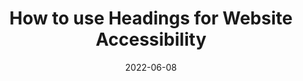 ---
date: 2022-06-08
permalink: false
publisher: usablenet
tags:
  - accessibility
  - semantics
target_url: https://blog.usablenet.com/how-to-use-headings-for-website-accessibility
title: How to use Headings for Website Accessibility
---